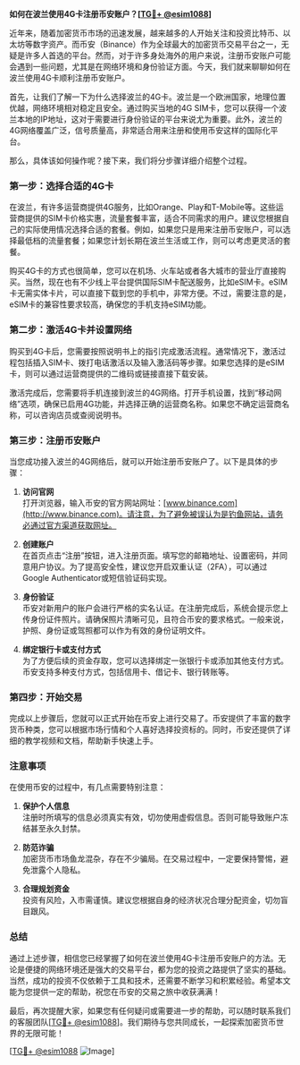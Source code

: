 **如何在波兰使用4G卡注册币安账户？[[TG💪+ @esim1088](https://t.me/s/esim1088)]**

近年来，随着加密货币市场的迅速发展，越来越多的人开始关注和投资比特币、以太坊等数字资产。而币安（Binance）作为全球最大的加密货币交易平台之一，无疑是许多人首选的平台。然而，对于许多身处海外的用户来说，注册币安账户可能会遇到一些问题，尤其是在网络环境和身份验证方面。今天，我们就来聊聊如何在波兰使用4G卡顺利注册币安账户。

首先，让我们了解一下为什么选择波兰的4G卡。波兰是一个欧洲国家，地理位置优越，网络环境相对稳定且安全。通过购买当地的4G SIM卡，您可以获得一个波兰本地的IP地址，这对于需要进行身份验证的平台来说尤为重要。此外，波兰的4G网络覆盖广泛，信号质量高，非常适合用来注册和使用币安这样的国际化平台。

那么，具体该如何操作呢？接下来，我们将分步骤详细介绍整个过程。

### 第一步：选择合适的4G卡

在波兰，有许多运营商提供4G服务，比如Orange、Play和T-Mobile等。这些运营商提供的SIM卡价格实惠，流量套餐丰富，适合不同需求的用户。建议您根据自己的实际使用情况选择合适的套餐。例如，如果您只是用来注册币安账户，可以选择最低档的流量套餐；如果您计划长期在波兰生活或工作，则可以考虑更灵活的套餐。

购买4G卡的方式也很简单，您可以在机场、火车站或者各大城市的营业厅直接购买。当然，现在也有不少线上平台提供国际SIM卡配送服务，比如eSIM卡。eSIM卡无需实体卡片，可以直接下载到您的手机中，非常方便。不过，需要注意的是，eSIM卡的兼容性要求较高，确保您的手机支持eSIM功能。

### 第二步：激活4G卡并设置网络

购买到4G卡后，您需要按照说明书上的指引完成激活流程。通常情况下，激活过程包括插入SIM卡、拨打电话激活以及输入激活码等步骤。如果您选择的是eSIM卡，则可以通过运营商提供的二维码或链接直接下载安装。

激活完成后，您需要将手机连接到波兰的4G网络。打开手机设置，找到“移动网络”选项，确保已启用4G功能，并选择正确的运营商名称。如果您不确定运营商名称，可以咨询店员或查阅说明书。

### 第三步：注册币安账户

当您成功接入波兰的4G网络后，就可以开始注册币安账户了。以下是具体的步骤：

1. **访问官网**  
   打开浏览器，输入币安的官方网站网址：[www.binance.com](http://www.binance.com)。请注意，为了避免被误认为是钓鱼网站，请务必通过官方渠道获取网址。

2. **创建账户**  
   在首页点击“注册”按钮，进入注册页面。填写您的邮箱地址、设置密码，并同意用户协议。为了提高安全性，建议您开启双重认证（2FA），可以通过Google Authenticator或短信验证码实现。

3. **身份验证**  
   币安对新用户的账户会进行严格的实名认证。在注册完成后，系统会提示您上传身份证件照片。请确保照片清晰可见，且符合币安的要求格式。一般来说，护照、身份证或驾照都可以作为有效的身份证明文件。

4. **绑定银行卡或支付方式**  
   为了方便后续的资金存取，您可以选择绑定一张银行卡或添加其他支付方式。币安支持多种支付方式，包括信用卡、借记卡、银行转账等。

### 第四步：开始交易

完成以上步骤后，您就可以正式开始在币安上进行交易了。币安提供了丰富的数字货币种类，您可以根据市场行情和个人喜好选择投资标的。同时，币安还提供了详细的教学视频和文档，帮助新手快速上手。

### 注意事项

在使用币安的过程中，有几点需要特别注意：

1. **保护个人信息**  
   注册时所填写的信息必须真实有效，切勿使用虚假信息。否则可能导致账户冻结甚至永久封禁。

2. **防范诈骗**  
   加密货币市场鱼龙混杂，存在不少骗局。在交易过程中，一定要保持警惕，避免泄露个人隐私。

3. **合理规划资金**  
   投资有风险，入市需谨慎。建议您根据自身的经济状况合理分配资金，切勿盲目跟风。

### 总结

通过上述步骤，相信您已经掌握了如何在波兰使用4G卡注册币安账户的方法。无论是便捷的网络环境还是强大的交易平台，都为您的投资之路提供了坚实的基础。当然，成功的投资不仅依赖于工具和技术，还需要不断学习和积累经验。希望本文能为您提供一定的帮助，祝您在币安的交易之旅中收获满满！

最后，再次提醒大家，如果您有任何疑问或需要进一步的帮助，可以随时联系我们的客服团队[[TG💪+ @esim1088](https://t.me/s/esim1088)]。我们期待与您共同成长，一起探索加密货币世界的无限可能！

[[TG💪+ @esim1088](https://t.me/s/esim1088) ![Image](https://i.postimg.cc/4NQfJmqS/Snipaste-2025-05-13-00-14-12.png)]